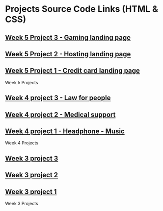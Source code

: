 # Projects Source Code Links (HTML & CSS)



## [Week 5 Project 3 - Gaming landing page ](Week-5-Project%2003)
## [Week 5 Project 2 - Hosting landing page ](Week-5-project%2002)
## [Week 5 Project 1 - Credit card landing page](Week-5-Project%2001)
Week 5 Projects

## [Week 4 project 3 - Law for people](Week-4-Project%2006)
## [Week 4 project 2 - Medical support](Week-4-Project%2005)
## [Week 4 project 1 - Headphone - Music](Week-4-Project%2004)
Week 4 Projects

## [Week 3 project 3](Week-3-Project%2003)
## [Week 3 project 2](Week-3-Project%2002)
## [Week 3 project 1](Week-3-Project%2001)
Week 3 Projects